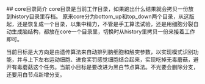 ﻿﻿## core目录简介 
core目录是当前工作目录，如果跑出什么结果就会拷贝一份放到history目录里存档。
原来core分为bottom_up和top_down两个目录，从这版起，还是恢复成一个目录，以集中精力，不管是手工算法试验，还是用细胞分裂自动生成脑结构，都放在core一个目录里，切换时从history里拷贝一份来接着工作即可。

当前目标是大方向是由遗传算法来自动排列脑细胞和触突参数，以实现模式识别功能，并与上下左右运动细胞、进食奖罚感觉细胞结合起来，实现吃掉无毒蘑菇，避开有毒蘑菇这个任务。当前小目标是要改进为黑白节点算法。不光要会删除分支，还要用白节点新增分支。  